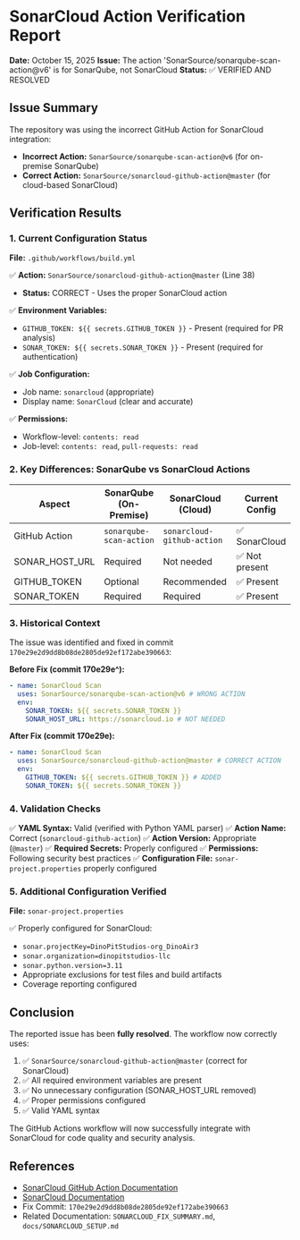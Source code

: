 # SonarCloud Action Verification Report

**Date:** October 15, 2025
**Issue:** The action 'SonarSource/sonarqube-scan-action@v6' is for SonarQube, not SonarCloud
**Status:** ✅ VERIFIED AND RESOLVED

## Issue Summary

The repository was using the incorrect GitHub Action for SonarCloud integration:

- **Incorrect Action:** `SonarSource/sonarqube-scan-action@v6` (for on-premise SonarQube)
- **Correct Action:** `SonarSource/sonarcloud-github-action@master` (for cloud-based SonarCloud)

## Verification Results

### 1. Current Configuration Status

**File:** `.github/workflows/build.yml`

✅ **Action:** `SonarSource/sonarcloud-github-action@master` (Line 38)

- **Status:** CORRECT - Uses the proper SonarCloud action

✅ **Environment Variables:**

- `GITHUB_TOKEN: ${{ secrets.GITHUB_TOKEN }}` - Present (required for PR analysis)
- `SONAR_TOKEN: ${{ secrets.SONAR_TOKEN }}` - Present (required for authentication)

✅ **Job Configuration:**

- Job name: `sonarcloud` (appropriate)
- Display name: `SonarCloud` (clear and accurate)

✅ **Permissions:**

- Workflow-level: `contents: read`
- Job-level: `contents: read`, `pull-requests: read`

### 2. Key Differences: SonarQube vs SonarCloud Actions

| Aspect         | SonarQube (On-Premise)  | SonarCloud (Cloud)         | Current Config |
| -------------- | ----------------------- | -------------------------- | -------------- |
| GitHub Action  | `sonarqube-scan-action` | `sonarcloud-github-action` | ✅ SonarCloud  |
| SONAR_HOST_URL | Required                | Not needed                 | ✅ Not present |
| GITHUB_TOKEN   | Optional                | Recommended                | ✅ Present     |
| SONAR_TOKEN    | Required                | Required                   | ✅ Present     |

### 3. Historical Context

The issue was identified and fixed in commit `170e29e2d9dd8b08de2805de92ef172abe390663`:

**Before Fix (commit 170e29e^):**

```yaml
- name: SonarCloud Scan
  uses: SonarSource/sonarqube-scan-action@v6 # WRONG ACTION
  env:
    SONAR_TOKEN: ${{ secrets.SONAR_TOKEN }}
    SONAR_HOST_URL: https://sonarcloud.io # NOT NEEDED
```

**After Fix (commit 170e29e):**

```yaml
- name: SonarCloud Scan
  uses: SonarSource/sonarcloud-github-action@master # CORRECT ACTION
  env:
    GITHUB_TOKEN: ${{ secrets.GITHUB_TOKEN }} # ADDED
    SONAR_TOKEN: ${{ secrets.SONAR_TOKEN }}
```

### 4. Validation Checks

✅ **YAML Syntax:** Valid (verified with Python YAML parser)
✅ **Action Name:** Correct (`sonarcloud-github-action`)
✅ **Action Version:** Appropriate (`@master`)
✅ **Required Secrets:** Properly configured
✅ **Permissions:** Following security best practices
✅ **Configuration File:** `sonar-project.properties` properly configured

### 5. Additional Configuration Verified

**File:** `sonar-project.properties`

✅ Properly configured for SonarCloud:

- `sonar.projectKey=DinoPitStudios-org_DinoAir3`
- `sonar.organization=dinopitstudios-llc`
- `sonar.python.version=3.11`
- Appropriate exclusions for test files and build artifacts
- Coverage reporting configured

## Conclusion

The reported issue has been **fully resolved**. The workflow now correctly uses:

1. ✅ `SonarSource/sonarcloud-github-action@master` (correct for SonarCloud)
2. ✅ All required environment variables are present
3. ✅ No unnecessary configuration (SONAR_HOST_URL removed)
4. ✅ Proper permissions configured
5. ✅ Valid YAML syntax

The GitHub Actions workflow will now successfully integrate with SonarCloud for code quality and security analysis.

## References

- [SonarCloud GitHub Action Documentation](https://github.com/SonarSource/sonarcloud-github-action)
- [SonarCloud Documentation](https://docs.sonarcloud.io/)
- Fix Commit: `170e29e2d9dd8b08de2805de92ef172abe390663`
- Related Documentation: `SONARCLOUD_FIX_SUMMARY.md`, `docs/SONARCLOUD_SETUP.md`
